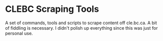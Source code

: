 # CLEBC Scraping Tools

A set of commands, tools and scripts to scrape content off cle.bc.ca.  A bit of fiddling is necessary.  I didn't polish up everything since this was just for personal use.